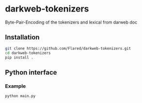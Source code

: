 # darkweb-tokenizers
Byte-Pair-Encoding of the tokenizers and lexical from darweb doc


## Installation

```bash
git clone https://github.com/Flared/darkweb-tokenizers.git
cd darkweb-tokenizers
pip install .
```
## Python interface 

### Example
```
python main.py
```